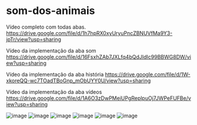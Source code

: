 # som-dos-animais

Vídeo completo com todas abas.
https://drive.google.com/file/d/1h7hpRX0xyUryuPncZBNUVfMa9Y3-jpTr/view?usp=sharing

Vídeo da implementação da aba som
https://drive.google.com/file/d/16FsxhZAb7JXLfq4bQdJIdIc99BBWG8DW/view?usp=sharing

Vídeo da implementação da aba história
https://drive.google.com/file/d/1W-xkoreQQ-wc7TOadTBoGnp_mObUYY0U/view?usp=sharing

Vídeo da implementação da aba vídeos
https://drive.google.com/file/d/1A6O3zDwPMeiUPgReplpuOj7JWPeFUFBe/view?usp=sharing


![image](https://github.com/ThiagoHBarros/som-dos-animais/assets/79154236/30f168f5-7bc4-4083-a92c-8a9ef1a290a6)
![image](https://github.com/ThiagoHBarros/som-dos-animais/assets/79154236/101e7244-e8ae-4562-8e4a-a20c3790a474)
![image](https://github.com/ThiagoHBarros/som-dos-animais/assets/79154236/7e35a0ec-66b2-416e-be60-434e6783cf03)
![image](https://github.com/ThiagoHBarros/som-dos-animais/assets/79154236/39b7f77f-3f33-44c1-b0d9-a1f733f99dc9)
![image](https://github.com/ThiagoHBarros/som-dos-animais/assets/79154236/e6b29867-2ab0-4973-a9a0-288ec4b7ee1f)
![image](https://github.com/ThiagoHBarros/som-dos-animais/assets/79154236/46a446d8-6a51-4d3c-bfec-c240e8719ba7)
